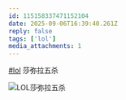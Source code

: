 ```yaml
---
id: 115158337471152104
date: 2025-09-06T16:39:40.261Z
reply: false
tags: ['lol']
media_attachments: 1
---
```


[#lol](https://e5n.cc/tags/lol) 莎弥拉五杀

![LOL莎弥拉五杀](https://files.e5n.cc/media_attachments/files/115/158/333/804/963/199/original/1d2c43ba5185add2.jpg)
